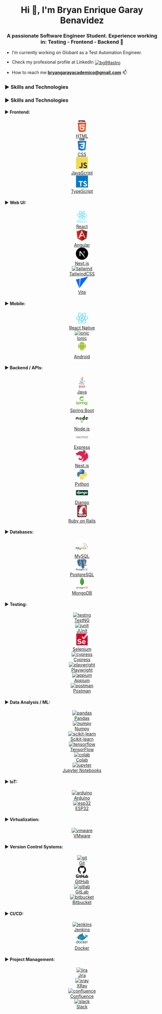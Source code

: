 <h1 align="center">Hi 👋, I'm Bryan Enrique Garay Benavidez</h1>
<h3 align="center">A passionate Software Engineer Student. Experience working in: Testing - Frontend - Backend  🚀
</h3>

- I’m currently working on Globant as a Test Automation Engineer.

- Check my profesional profile at LinkedIn   <a href="https://www.linkedin.com/in/bg99astro/" target="blank" rel="nofollow"><img align="center" src="https://github.com/rahuldkjain/github-profile-readme-generator/blob/master/src/images/icons/Social/linked-in-alt.svg" alt="bg99astro" height="15" top="15"/></a> 

- How to reach me **bryangarayacademico@gmail.com** 📫 

<h3 align="left">▶ Skills and Technologies</h3>
<h3 align="left">▶ Skills and Technologies</h3>

<h4 align="left">▶ Frontend:</h4>
<p align="left">
  <!-- HTML -->
  <a href="https://www.w3.org/html/" target="_blank" rel="nofollow">
    <div align="center">
      <img src="https://raw.githubusercontent.com/devicons/devicon/master/icons/html5/html5-original-wordmark.svg" alt="html5" width="40" height="40"/>
      <br />HTML
    </div>
  </a>
  <!-- CSS -->
  <a href="https://www.w3schools.com/css/" target="_blank" rel="nofollow">
    <div align="center">
      <img src="https://raw.githubusercontent.com/devicons/devicon/master/icons/css3/css3-original-wordmark.svg" alt="css3" width="40" height="40"/>
      <br />CSS
    </div>
  </a>
  <!-- JavaScript -->
  <a href="https://www.javascript.com/" target="_blank" rel="nofollow">
    <div align="center">
      <img src="https://raw.githubusercontent.com/devicons/devicon/master/icons/javascript/javascript-original.svg" alt="javascript" width="40" height="40"/>
      <br />JavaScript
    </div>
  </a>
  <!-- TypeScript -->
  <a href="https://www.typescriptlang.org/" target="_blank" rel="nofollow">
    <div align="center">
      <img src="https://raw.githubusercontent.com/devicons/devicon/master/icons/typescript/typescript-original.svg" alt="typescript" width="40" height="40"/>
      <br />TypeScript
    </div>
  </a>
</p>

<h4 align="left">▶ Web UI:</h4>
<p align="left">
  <!-- React -->
  <a href="https://reactjs.org/" target="_blank" rel="nofollow">
    <div align="center">
      <img src="https://raw.githubusercontent.com/devicons/devicon/master/icons/react/react-original-wordmark.svg" alt="react" width="40" height="40"/>
      <br />React
    </div>
  </a>
  <!-- Angular -->
  <a href="https://angular.io/" target="_blank" rel="nofollow">
    <div align="center">
      <img src="https://raw.githubusercontent.com/devicons/devicon/master/icons/angularjs/angularjs-original.svg" alt="angular" width="40" height="40"/>
      <br />Angular
    </div>
  </a>
  <!-- Next.js -->
  <a href="https://nextjs.org/" target="_blank" rel="nofollow">
    <div align="center">
      <img src="https://github.com/devicons/devicon/raw/master/icons/nextjs/nextjs-original.svg" alt="nextjs" width="40" height="40"/>
      <br />Next.js
    </div>
  </a>
  <!-- TailwindCSS -->
  <a href="https://tailwindcss.com/" target="_blank" rel="nofollow">
    <div align="center">
      <img src="https://www.vectorlogo.zone/logos/tailwindcss/tailwindcss-icon.svg" alt="tailwind" width="40" height="40"/>
      <br />TailwindCSS
    </div>
  </a>
  <!-- Vite -->
  <a href="https://vitejs.dev/" target="_blank" rel="nofollow">
    <div align="center">
      <img src="https://raw.githubusercontent.com/devicons/devicon/master/icons/vite/vite-original.svg" alt="vite" width="40" height="40"/>
      <br />Vite
    </div>
  </a>
</p>

<h4 align="left">▶ Mobile:</h4>
<p align="left">
  <!-- React Native -->
  <a href="https://reactnative.dev/" target="_blank" rel="nofollow">
    <div align="center">
      <img src="https://raw.githubusercontent.com/devicons/devicon/master/icons/react/react-original.svg" alt="react native" width="40" height="40"/>
      <br />React Native
    </div>
  </a>
  <!-- Ionic -->
  <a href="https://ionicframework.com/" target="_blank" rel="nofollow">
    <div align="center">
      <img src="https://upload.wikimedia.org/wikipedia/commons/d/d1/Ionic_Logo.svg" alt="ionic" width="40" height="40"/>
      <br />Ionic
    </div>
  </a>
  <!-- Android -->
  <a href="https://www.android.com/" target="_blank" rel="nofollow">
    <div align="center">
      <img src="https://raw.githubusercontent.com/devicons/devicon/master/icons/android/android-original-wordmark.svg" alt="android" width="40" height="40"/>
      <br />Android
    </div>
  </a>
</p>

<h4 align="left">▶ Backend / APIs:</h4>
<p align="left">
  <!-- Java -->
  <a href="https://www.java.com/" target="_blank" rel="nofollow">
    <div align="center">
      <img src="https://raw.githubusercontent.com/devicons/devicon/master/icons/java/java-original-wordmark.svg" alt="java" width="40" height="40"/>
      <br />Java
    </div>
  </a>
  <!-- Spring Boot -->
  <a href="https://spring.io/projects/spring-boot" target="_blank" rel="nofollow">
    <div align="center">
      <img src="https://raw.githubusercontent.com/devicons/devicon/master/icons/spring/spring-original-wordmark.svg" alt="spring boot" width="40" height="40"/>
      <br />Spring Boot
    </div>
  </a>
  <!-- Node.js -->
  <a href="https://nodejs.org" target="_blank" rel="nofollow">
    <div align="center">
      <img src="https://raw.githubusercontent.com/devicons/devicon/master/icons/nodejs/nodejs-original-wordmark.svg" alt="nodejs" width="40" height="40"/>
      <br />Node.js
    </div>
  </a>
  <!-- Express -->
  <a href="https://expressjs.com/" target="_blank" rel="nofollow">
    <div align="center">
      <img src="https://raw.githubusercontent.com/devicons/devicon/master/icons/express/express-original-wordmark.svg" alt="express" width="40" height="40"/>
      <br />Express
    </div>
  </a>
  <!-- Nest.js -->
  <a href="https://nestjs.com/" target="_blank" rel="nofollow">
    <div align="center">
      <img src="https://raw.githubusercontent.com/devicons/devicon/master/icons/nestjs/nestjs-plain.svg" alt="nestjs" width="40" height="40"/>
      <br />Nest.js
    </div>
  </a>
  <!-- Python -->
  <a href="https://www.python.org/" target="_blank" rel="nofollow">
    <div align="center">
      <img src="https://raw.githubusercontent.com/devicons/devicon/master/icons/python/python-original.svg" alt="python" width="40" height="40"/>
      <br />Python
    </div>
  </a>
  <!-- Django -->
  <a href="https://www.djangoproject.com/" target="_blank" rel="nofollow">
    <div align="center">
      <img src="https://raw.githubusercontent.com/devicons/devicon/master/icons/django/django-original.svg" alt="django" width="40" height="40"/>
      <br />Django
    </div>
  </a>
  <!-- Ruby on Rails -->
  <a href="https://rubyonrails.org/" target="_blank" rel="nofollow">
    <div align="center">
      <img src="https://raw.githubusercontent.com/devicons/devicon/master/icons/rails/rails-original-wordmark.svg" alt="ruby on rails" width="40" height="40"/>
      <br />Ruby on Rails
    </div>
  </a>
</p>

<h4 align="left">▶ Databases:</h4>
<p align="left">
  <!-- MySQL -->
  <a href="https://www.mysql.com/" target="_blank" rel="nofollow">
    <div align="center">
      <img src="https://raw.githubusercontent.com/devicons/devicon/master/icons/mysql/mysql-original-wordmark.svg" alt="mysql" width="40" height="40"/>
      <br />MySQL
    </div>
  </a>
  <!-- PostgreSQL -->
  <a href="https://www.postgresql.org/" target="_blank" rel="nofollow">
    <div align="center">
      <img src="https://raw.githubusercontent.com/devicons/devicon/master/icons/postgresql/postgresql-original-wordmark.svg" alt="postgresql" width="40" height="40"/>
      <br />PostgreSQL
    </div>
  </a>
  <!-- MongoDB -->
  <a href="https://www.mongodb.com/" target="_blank" rel="nofollow">
    <div align="center">
      <img src="https://raw.githubusercontent.com/devicons/devicon/master/icons/mongodb/mongodb-original-wordmark.svg" alt="mongodb" width="40" height="40"/>
      <br />MongoDB
    </div>
  </a>
</p>

<h4 align="left">▶ Testing:</h4>
<p align="left">
  <!-- TestNG -->
  <a href="https://testng.org/doc/" target="_blank" rel="nofollow">
    <div align="center">
      <img src="https://avatars.githubusercontent.com/u/19369327?s=280&v=4" alt="testng" width="40" height="40"/>
      <br />TestNG
    </div>
  </a>
  <!-- JUnit -->
  <a href="https://junit.org/junit5/" target="_blank" rel="nofollow">
    <div align="center">
      <img src="https://avatars.githubusercontent.com/u/23334362?s=280&v=4" alt="junit" width="40" height="40"/>
      <br />JUnit
    </div>
  </a>
  <!-- Selenium -->
  <a href="https://www.selenium.dev/" target="_blank" rel="nofollow">
    <div align="center">
      <img src="https://raw.githubusercontent.com/devicons/devicon/master/icons/selenium/selenium-original.svg" alt="selenium" width="40" height="40"/>
      <br />Selenium
    </div>
  </a>
  <!-- Cypress -->
  <a href="https://www.cypress.io/" target="_blank" rel="nofollow">
    <div align="center">
      <img src="https://www.vectorlogo.zone/logos/cypressio/cypressio-icon.svg" alt="cypress" width="40" height="40"/>
      <br />Cypress
    </div>
  </a>
  <!-- Playwright -->
  <a href="https://playwright.dev/" target="_blank" rel="nofollow">
    <div align="center">
      <img src="https://playwright.dev/img/playwright-logo.svg" alt="playwright" width="40" height="40"/>
      <br />Playwright
    </div>
  </a>
  <!-- Appium -->
  <a href="https://appium.io/" target="_blank" rel="nofollow">
    <div align="center">
      <img src="https://appium.io/img/appium-logo.svg" alt="appium" width="40" height="40"/>
      <br />Appium
    </div>
  </a>
  <!-- Postman -->
  <a href="https://www.postman.com/" target="_blank" rel="nofollow">
    <div align="center">
      <img src="https://www.vectorlogo.zone/logos/getpostman/getpostman-icon.svg" alt="postman" width="40" height="40"/>
      <br />Postman
    </div>
  </a>
</p>

<h4 align="left">▶ Data Analysis / ML:</h4>
<p align="left">
  <!-- Pandas -->
  <a href="https://pandas.pydata.org/" target="_blank" rel="nofollow">
    <div align="center">
      <img src="https://pandas.pydata.org/static/img/pandas_white.svg" alt="pandas" width="40" height="40"/>
      <br />Pandas
    </div>
  </a>
  <!-- Numpy -->
  <a href="https://numpy.org/" target="_blank" rel="nofollow">
    <div align="center">
      <img src="https://numpy.org/images/logo.svg" alt="numpy" width="40" height="40"/>
      <br />Numpy
    </div>
  </a>
  <!-- Scikit-learn -->
  <a href="https://scikit-learn.org/" target="_blank" rel="nofollow">
    <div align="center">
      <img src="https://upload.wikimedia.org/wikipedia/commons/0/05/Scikit_learn_logo_small.svg" alt="scikit-learn" width="40" height="40"/>
      <br />Scikit-learn
    </div>
  </a>
  <!-- TensorFlow -->
  <a href="https://www.tensorflow.org/" target="_blank" rel="nofollow">
    <div align="center">
      <img src="https://upload.wikimedia.org/wikipedia/commons/2/2d/Tensorflow_logo.svg" alt="tensorflow" width="40" height="40"/>
      <br />TensorFlow
    </div>
  </a>
  <!-- Colab -->
  <a href="https://colab.research.google.com/" target="_blank" rel="nofollow">
    <div align="center">
      <img src="https://upload.wikimedia.org/wikipedia/commons/d/d0/Google_Colaboratory_SVG_Logo.svg" alt="colab" width="40" height="40"/>
      <br />Colab
    </div>
  </a>
  <!-- Jupyter Notebooks -->
  <a href="https://jupyter.org/" target="_blank" rel="nofollow">
    <div align="center">
      <img src="https://upload.wikimedia.org/wikipedia/commons/3/38/Jupyter_logo.svg" alt="jupyter" width="40" height="40"/>
      <br />Jupyter Notebooks
    </div>
  </a>
</p>

<h4 align="left">▶ IoT:</h4>
<p align="left">
  <!-- Arduino -->
  <a href="https://www.arduino.cc/" target="_blank" rel="nofollow">
    <div align="center">
      <img src="https://upload.wikimedia.org/wikipedia/commons/8/87/Arduino_Logo.svg" alt="arduino" width="40" height="40"/>
      <br />Arduino
    </div>
  </a>
  <!-- ESP32 -->
  <a href="https://www.espressif.com/en/products/socs/esp32" target="_blank" rel="nofollow">
    <div align="center">
      <img src="https://upload.wikimedia.org/wikipedia/commons/2/28/ESP32_Logo.svg" alt="esp32" width="40" height="40"/>
      <br />ESP32
    </div>
  </a>
</p>

<h4 align="left">▶ Virtualization:</h4>
<p align="left">
  <!-- VMware -->
  <a href="https://www.vmware.com/" target="_blank" rel="nofollow">
    <div align="center">
      <img src="https://upload.wikimedia.org/wikipedia/commons/5/5e/VMware_logo.svg" alt="vmware" width="40" height="40"/>
      <br />VMware
    </div>
  </a>
</p>

<h4 align="left">▶ Version Control Systems:</h4>
<p align="left">
  <!-- Git -->
  <a href="https://git-scm.com/" target="_blank" rel="nofollow">
    <div align="center">
      <img src="https://www.vectorlogo.zone/logos/git-scm/git-scm-icon.svg" alt="git" width="40" height="40"/>
      <br />Git
    </div>
  </a>
  <!-- GitHub -->
  <a href="https://github.com/" target="_blank" rel="nofollow">
    <div align="center">
      <img src="https://raw.githubusercontent.com/devicons/devicon/master/icons/github/github-original-wordmark.svg" alt="github" width="40" height="40"/>
      <br />GitHub
    </div>
  </a>
  <!-- GitLab -->
  <a href="https://gitlab.com/" target="_blank" rel="nofollow">
    <div align="center">
      <img src="https://upload.wikimedia.org/wikipedia/commons/e/e1/GitLab_logo.svg" alt="gitlab" width="40" height="40"/>
      <br />GitLab
    </div>
  </a>
  <!-- Bitbucket -->
  <a href="https://bitbucket.org/" target="_blank" rel="nofollow">
    <div align="center">
      <img src="https://www.vectorlogo.zone/logos/bitbucket/bitbucket-icon.svg" alt="bitbucket" width="40" height="40"/>
      <br />Bitbucket
    </div>
  </a>
</p>

<h4 align="left">▶ CI/CD:</h4>
<p align="left">
  <!-- Jenkins -->
  <a href="https://www.jenkins.io/" target="_blank" rel="nofollow">
    <div align="center">
      <img src="https://www.vectorlogo.zone/logos/jenkins/jenkins-icon.svg" alt="jenkins" width="40" height="40"/>
      <br />Jenkins
    </div>
  </a>
  <!-- Docker -->
  <a href="https://www.docker.com/" target="_blank" rel="nofollow">
    <div align="center">
      <img src="https://raw.githubusercontent.com/devicons/devicon/master/icons/docker/docker-original-wordmark.svg" alt="docker" width="40" height="40"/>
      <br />Docker
    </div>
  </a>
</p>

<h4 align="left">▶ Project Management:</h4>
<p align="left">
  <!-- Jira -->
  <a href="https://www.atlassian.com/software/jira" target="_blank" rel="nofollow">
    <div align="center">
      <img src="https://www.vectorlogo.zone/logos/atlassian_jira/atlassian_jira-icon.svg" alt="jira" width="40" height="40"/>
      <br />Jira
    </div>
  </a>
  <!-- XRay -->
  <a href="https://www.atlassian.com/software/xray" target="_blank" rel="nofollow">
    <div align="center">
      <img src="https://images.g2crowd.com/uploads/product/image/large_detail/large_detail_1513519915/xray.png" alt="xray" width="40" height="40"/>
      <br />XRay
    </div>
  </a>
  <!-- Confluence -->
  <a href="https://www.atlassian.com/software/confluence" target="_blank" rel="nofollow">
    <div align="center">
      <img src="https://upload.wikimedia.org/wikipedia/commons/4/47/Confluence_logo.svg" alt="confluence" width="40" height="40"/>
      <br />Confluence
    </div>
  </a>
  <!-- Slack -->
  <a href="https://slack.com/" target="_blank" rel="nofollow">
    <div align="center">
      <img src="https://upload.wikimedia.org/wikipedia/commons/7/76/Slack_Icon.png" alt="slack" width="40" height="40"/>
      <br />Slack
    </div>
  </a>
</p>

